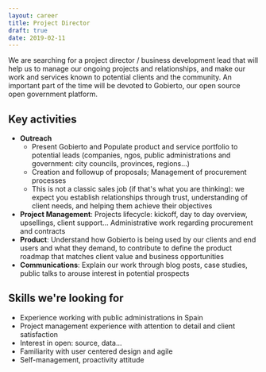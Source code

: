 ```yaml
---
layout: career
title: Project Director
draft: true
date: 2019-02-11
---
```


We are searching for a project director / business development lead that will help us to manage our ongoing projects and relationships, and make our work and services known to potential clients and the community. An important part of the time will be devoted to Gobierto, our open source open government platform.

## Key activities

- **Outreach**
  - Present Gobierto and Populate product and service portfolio to potential leads (companies, ngos, public administrations and government: city councils, provinces, regions...)
  - Creation and followup of proposals; Management of procurement processes
  - This is not a classic sales job (if that's what you are thinking): we expect you establish relationships through trust, understanding of client needs, and helping them achieve their objectives
- **Project Management**: Projects lifecycle: kickoff, day to day overview, upsellings, client support... Administrative work regarding procurement and contracts
- **Product**: Understand how Gobierto is being used by our clients and end users and what they demand, to contribute to define the product roadmap that matches client value and business opportunities
- **Communications**: Explain our work through blog posts, case studies, public talks to arouse interest in potential prospects


## Skills we're looking for

- Experience working with public administrations in Spain
- Project management experience with attention to detail and client satisfaction
- Interest in open: source, data...
- Familiarity with user centered design and agile
- Self-management, proactivity attitude
